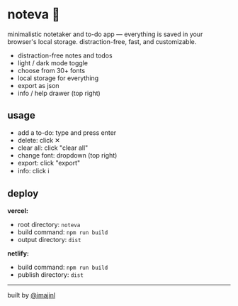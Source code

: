 # noteva 🦋

minimalistic notetaker and to-do app — everything is saved in your browser's local storage. distraction-free, fast, and customizable.

- distraction-free notes and todos
- light / dark mode toggle
- choose from 30+ fonts
- local storage for everything
- export as json
- info / help drawer (top right)

## usage
- add a to-do: type and press enter
- delete: click ✕
- clear all: click "clear all"
- change font: dropdown (top right)
- export: click "export"
- info: click ℹ️

## deploy
**vercel:**
- root directory: `noteva`
- build command: `npm run build`
- output directory: `dist`

**netlify:**
- build command: `npm run build`
- publish directory: `dist`

---

built by [@imajinl](https://t.me/imajinl) 
